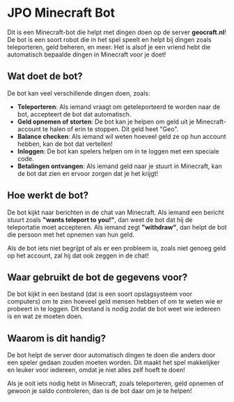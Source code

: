 # JPO Minecraft Bot

Dit is een Minecraft-bot die helpt met dingen doen op de server **geocraft.nl**! De bot is een soort robot die in het spel speelt en helpt bij dingen zoals teleporteren, geld beheren, en meer. Het is alsof je een vriend hebt die automatisch bepaalde dingen in Minecraft voor je doet!

## Wat doet de bot?

De bot kan veel verschillende dingen doen, zoals:

- **Teleporteren**: Als iemand vraagt om geteleporteerd te worden naar de bot, accepteert de bot dat automatisch.
- **Geld opnemen of storten**: De bot kan je helpen om geld uit je Minecraft-account te halen of erin te stoppen. Dit geld heet "Geo".
- **Balance checken**: Als iemand wil weten hoeveel geld ze op hun account hebben, kan de bot dat vertellen!
- **Inloggen**: De bot kan spelers helpen om in te loggen met een speciale code.
- **Betalingen ontvangen**: Als iemand geld naar je stuurt in Minecraft, kan de bot dat zien en ervoor zorgen dat je het krijgt!

## Hoe werkt de bot?

De bot kijkt naar berichten in de chat van Minecraft. Als iemand een bericht stuurt zoals **"wants teleport to you!"**, dan weet de bot dat hij de teleportatie moet accepteren. Als iemand zegt **"withdraw"**, dan helpt de bot die persoon met het opnemen van hun geld.

Als de bot iets niet begrijpt of als er een probleem is, zoals niet genoeg geld op het account, zal hij dat ook zeggen in de chat!

## Waar gebruikt de bot de gegevens voor?

De bot kijkt in een bestand (dat is een soort opslagsysteem voor computers) om te zien hoeveel geld mensen hebben of om te weten wie er probeert in te loggen. Dit bestand is nodig zodat de bot weet wie iedereen is en wat ze moeten doen.

## Waarom is dit handig?

De bot helpt de server door automatisch dingen te doen die anders door een speler gedaan zouden moeten worden. Dit maakt het spel makkelijker en leuker voor iedereen, omdat je niet alles zelf hoeft te doen!

Als je ooit iets nodig hebt in Minecraft, zoals teleporteren, geld opnemen of gewoon je saldo controleren, dan is de bot daar om je te helpen!

